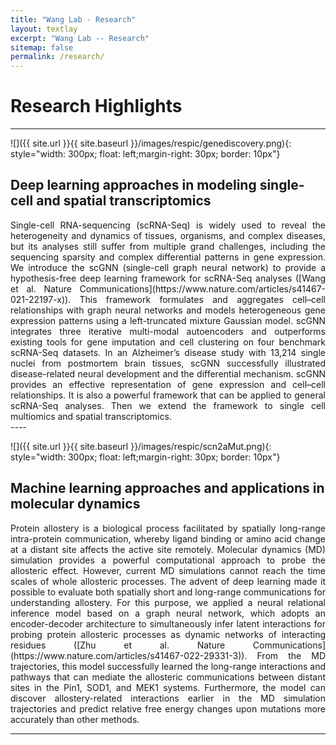 ```yaml
---
title: "Wang Lab - Research"
layout: textlay
excerpt: "Wang Lab -- Research"
sitemap: false
permalink: /research/
---
```


# Research Highlights

---

![]({{ site.url }}{{ site.baseurl }}/images/respic/genediscovery.png){: style="width: 300px; float: left;margin-right: 30px; border: 10px"}

## Deep learning approaches in modeling single-cell and spatial transcriptomics
<div style="text-align: justify">
Single-cell RNA-sequencing (scRNA-Seq) is widely used to reveal the heterogeneity and dynamics of tissues, organisms, and complex diseases, but its analyses still suffer from multiple grand challenges, including the sequencing sparsity and complex differential patterns in gene expression. We introduce the scGNN (single-cell graph neural network) to provide a hypothesis-free deep learning framework for scRNA-Seq analyses ([Wang et al. Nature Communications](https://www.nature.com/articles/s41467-021-22197-x)). This framework formulates and aggregates cell–cell relationships with graph neural networks and models heterogeneous gene expression patterns using a left-truncated mixture Gaussian model. scGNN integrates three iterative multi-modal autoencoders and outperforms existing tools for gene imputation and cell clustering on four benchmark scRNA-Seq datasets. In an Alzheimer’s disease study with 13,214 single nuclei from postmortem brain tissues, scGNN successfully illustrated disease-related neural development and the differential mechanism. scGNN provides an effective representation of gene expression and cell–cell relationships. It is also a powerful framework that can be applied to general scRNA-Seq analyses. Then we extend the framework to single cell multiomics and spatial transcriptomics.
</div>
---- 


![]({{ site.url }}{{ site.baseurl }}/images/respic/scn2aMut.png){: style="width: 300px; float: left;margin-right: 30px; border: 10px"}

## Machine learning approaches and applications in molecular dynamics
<div style="text-align: justify">
Protein allostery is a biological process facilitated by spatially long-range intra-protein communication, whereby ligand binding or amino acid change at a distant site affects the active site remotely. Molecular dynamics (MD) simulation provides a powerful computational approach to probe the allosteric effect. However, current MD simulations cannot reach the time scales of whole allosteric processes. The advent of deep learning made it possible to evaluate both spatially short and long-range communications for understanding allostery. For this purpose, we applied a neural relational inference model based on a graph neural network, which adopts an encoder-decoder architecture to simultaneously infer latent interactions for probing protein allosteric processes as dynamic networks of interacting residues ([Zhu et al. Nature Communications](https://www.nature.com/articles/s41467-022-29331-3)). From the MD trajectories, this model successfully learned the long-range interactions and pathways that can mediate the allosteric communications between distant sites in the Pin1, SOD1, and MEK1 systems. Furthermore, the model can discover allostery-related interactions earlier in the MD simulation trajectories and predict relative free energy changes upon mutations more accurately than other methods.

</div>


---


